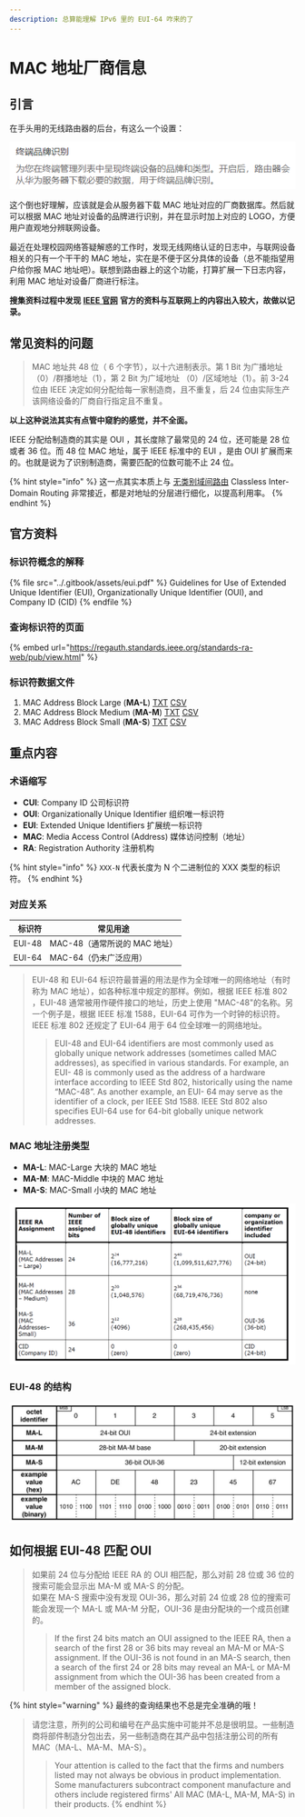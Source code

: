 ```yaml
---
description: 总算能理解 IPv6 里的 EUI-64 咋来的了
---
```


# MAC 地址厂商信息

## 引言

在手头用的无线路由器的后台，有这么一个设置：

![终端品牌识别](../.gitbook/assets/终端品牌识别.png)

这个倒也好理解，应该就是会从服务器下载 MAC 地址对应的厂商数据库。然后就可以根据 MAC 地址对设备的品牌进行识别，并在显示时加上对应的 LOGO，方便用户直观地分辨联网设备。

最近在处理校园网络答疑解惑的工作时，发现无线网络认证的日志中，与联网设备相关的只有一个干干的 MAC 地址，实在是不便于区分具体的设备（总不能指望用户给你报 MAC 地址吧）。联想到路由器上的这个功能，打算扩展一下日志内容，利用 MAC 地址对设备厂商进行标注。

**搜集资料过程中发现** [**IEEE 官网**](https://standards.ieee.org) **官方的资料与互联网上的内容出入较大，故做以记录。**

## 常见资料的问题

> MAC 地址共 48 位（ 6 个字节），以十六进制表示。第 1 Bit 为广播地址（0）/群播地址（1），第 2 Bit 为广域地址 （0）/区域地址（1）。前 3-24 位由 IEEE 决定如何分配给每一家制造商，且不重复，后 24 位由实际生产该网络设备的厂商自行指定且不重复。

**以上这种说法其实有点管中窥豹的感觉，并不全面。**

&#x20;IEEE 分配给制造商的其实是 OUI ，其长度除了最常见的 24 位，还可能是 28 位或者 36 位。而 48 位 MAC 地址，属于 IEEE 标准中的 EUI ，是由 OUI 扩展而来的。也就是说为了识别制造商，需要匹配的位数可能不止 24 位。

{% hint style="info" %}
这一点其实本质上与 [无类别域间路由](https://zh.wikipedia.org/wiki/%E6%97%A0%E7%B1%BB%E5%88%AB%E5%9F%9F%E9%97%B4%E8%B7%AF%E7%94%B1) Classless Inter-Domain Routing 非常接近，都是对地址的分层进行细化，以提高利用率。
{% endhint %}

## 官方资料

### 标识符概念的解释

{% file src="../.gitbook/assets/eui.pdf" %}
Guidelines for Use of Extended Unique Identifier (EUI), Organizationally Unique Identifier (OUI), and Company ID (CID)
{% endfile %}

### 查询标识符的页面

{% embed url="https://regauth.standards.ieee.org/standards-ra-web/pub/view.html" %}

### 标识符数据文件

1. MAC Address Block Large (**MA-L**) [TXT](http://standards-oui.ieee.org/oui/oui.txt) [CSV](http://standards-oui.ieee.org/oui/oui.csv)
2. MAC Address Block Medium (**MA-M**) [TXT](http://standards-oui.ieee.org/oui28/mam.txt) [CSV](http://standards-oui.ieee.org/oui28/mam.csv)
3. MAC Address Block Small (**MA-S**) [TXT](http://standards-oui.ieee.org/oui36/oui36.txt) [CSV](http://standards-oui.ieee.org/oui36/oui36.csv)

## 重点内容

### 术语缩写

* **CUI**: Company ID 公司标识符
* **OUI**: Organizationally Unique Identifier 组织唯一标识符
* **EUI**: Extended Unique Identifiers 扩展统一标识符
* **MAC**: Media Access Control (Address) 媒体访问控制（地址）
* **RA**: Registration Authority 注册机构

{% hint style="info" %}
`XXX-N` 代表长度为 N 个二进制位的 XXX 类型的标识符。
{% endhint %}

### 对应关系

|    标识符 | 常见用途                 |
| -----: | -------------------- |
| EUI-48 | MAC-48（通常所说的 MAC 地址） |
| EUI-64 | MAC-64（仍未广泛应用）       |

> EUI-48 和 EUI-64 标识符最普遍的用法是作为全球唯一的网络地址（有时称为 MAC 地址），如各种标准中规定的那样。例如，根据 IEEE 标准 802 ，EUI-48 通常被用作硬件接口的地址，历史上使用 "MAC-48"的名称。另一个例子是，根据 IEEE 标准 1588，EUI-64 可作为一个时钟的标识符。IEEE 标准 802 还规定了 EUI-64 用于 64 位全球唯一的网络地址。
>
> > EUI-48 and EUI-64 identifiers are most commonly used as globally unique network addresses (sometimes called MAC addresses), as specified in various standards. For example, an EUI- 48 is commonly used as the address of a hardware interface according to IEEE Std 802, historically using the name “MAC-48”. As another example, an EUI- 64 may serve as the identifier of a clock, per IEEE Std 1588. IEEE Std 802 also specifies EUI-64 use for 64-bit globally unique network addresses.

### MAC 地址注册类型

* **MA-L**: MAC-Large 大块的 MAC 地址
* **MA-M**: MAC-Middle 中块的 MAC 地址
* **MA-S**: MAC-Small 小块的 MAC 地址

![EUI, OUI, and CID assignment summary](<../.gitbook/assets/image (16).png>)

### EUI-48 的结构

![Structure of EUI-48](<../.gitbook/assets/image (15).png>)

## 如何根据 EUI-48 匹配 OUI

> 如果前 24 位与分配给 IEEE RA 的 OUI 相匹配，那么对前 28 位或 36 位的搜索可能会显示出 MA-M 或 MA-S 的分配。\
> 如果在 MA-S 搜索中没有发现 OUI-36，那么对前 24 位或 28 位的搜索可能会发现一个 MA-L 或 MA-M 分配，OUI-36 是由分配块的一个成员创建的。
>
> > If the first 24 bits match an OUI assigned to the IEEE RA, then a search of the first 28 or 36 bits may reveal an MA-M or MA-S assignment. If the OUI-36 is not found in an MA-S search, then a search of the first 24 or 28 bits may reveal an MA-L or MA-M assignment from which the OUI-36 has been created from a member of the assigned block.

{% hint style="warning" %}
最终的查询结果也不总是完全准确的哦！

> 请您注意，所列的公司和编号在产品实施中可能并不总是很明显。一些制造商将部件制造分包出去，另一些制造商在其产品中包括注册公司的所有 MAC（MA-L、MA-M、MA-S）。
>
> > Your attention is called to the fact that the firms and numbers listed may not always be obvious in product implementation. Some manufacturers subcontract component manufacture and others include registered firms' All MAC (MA-L, MA-M, MA-S) in their products.
{% endhint %}
